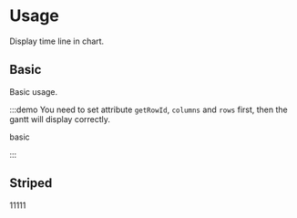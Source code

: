 # Usage

Display time line in chart.

## Basic

Basic usage.

:::demo You need to set attribute `getRowId`, `columns` and `rows` first, then the gantt will display correctly.

basic

:::

## Striped
11111



